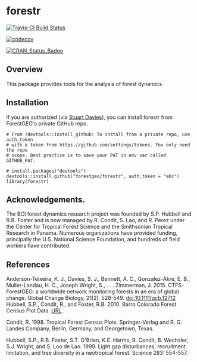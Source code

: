 
<!-- README.md is generated from README.Rmd. Please edit that file -->
forestr
=======

[![Travis-CI Build Status](https://travis-ci.org/forestgeo/forestr.svg?branch=master)](https://travis-ci.org/forestgeo/forestr)

[![codecov](https://codecov.io/github/forestgeo/forestr/branch/master/graphs/badge.svg)](https://codecov.io/github/forestgeo/forestr)

[![CRAN\_Status\_Badge](http://www.r-pkg.org/badges/version/forestr)](https://cran.r-project.org/package=forestr)

Overview
--------

This package provides tools for the analysis of forest dynamics.

Installation
------------

If you are authorized (via [Stuart Davies](daviess@si.edu)), you can install forestr from ForestGEO's private GitHub repo.

    # From ?devtools::install_github: To install from a private repo, use auth_token
    # with a token from https://github.com/settings/tokens. You only need the repo 
    # scope. Best practice is to save your PAT in env var called GITHUB_PAT.

    # install.packages("devtools")
    devtools::install_github("forestgeo/forestr", auth_token = "abc")
    library(forestr)

Acknowledgements.
-----------------

The BCI forest dynamics research project was founded by S.P. Hubbell and R.B. Foster and is now managed by R. Condit, S. Lao, and R. Perez under the Center for Tropical Forest Science and the Smithsonian Tropical Research in Panama. Numerous organizations have provided funding, principally the U.S. National Science Foundation, and hundreds of field workers have contributed.

References
----------

Anderson-Teixeira, K. J., Davies, S. J., Bennett, A. C., Gonzalez-Akre, E. B., Muller-Landau, H. C., Joseph Wright, S., . . . Zimmerman, J. 2015. CTFS-ForestGEO: a worldwide network monitoring forests in an era of global change. Global Change Biology, 21(2), 528-549. <doi:10.1111/gcb.12712> Hubbell, S.P., Condit, R., and Foster, R.B. 2010. Barro Colorado Forest Census Plot Data. [URL](http://ctfs.si.edu/webatlas/datasets/bci).

Condit, R. 1998. Tropical Forest Census Plots. Springer-Verlag and R. G. Landes Company, Berlin, Germany, and Georgetown, Texas.

Hubbell, S.P., R.B. Foster, S.T. O'Brien, K.E. Harms, R. Condit, B. Wechsler, S.J. Wright, and S. Loo de Lao. 1999. Light gap disturbances, recruitment limitation, and tree diversity in a neotropical forest. Science 283: 554-557.
